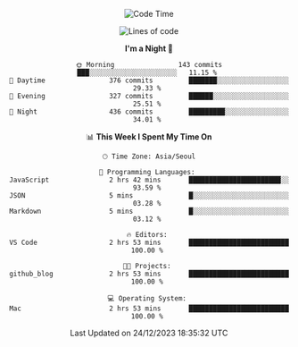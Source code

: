 <div align=center>
 
<!--START_SECTION:waka-->
![Code Time](http://img.shields.io/badge/Code%20Time-398%20hrs%2020%20mins-blue)

![Lines of code](https://img.shields.io/badge/From%20Hello%20World%20I%27ve%20Written-3.2%20million%20lines%20of%20code-blue)

**I'm a Night 🦉** 

```text
🌞 Morning                143 commits         ███░░░░░░░░░░░░░░░░░░░░░░   11.15 % 
🌆 Daytime                376 commits         ███████░░░░░░░░░░░░░░░░░░   29.33 % 
🌃 Evening                327 commits         ██████░░░░░░░░░░░░░░░░░░░   25.51 % 
🌙 Night                  436 commits         █████████░░░░░░░░░░░░░░░░   34.01 % 
```


📊 **This Week I Spent My Time On** 

```text
🕑︎ Time Zone: Asia/Seoul

💬 Programming Languages: 
JavaScript               2 hrs 42 mins       ███████████████████████░░   93.59 % 
JSON                     5 mins              █░░░░░░░░░░░░░░░░░░░░░░░░   03.28 % 
Markdown                 5 mins              █░░░░░░░░░░░░░░░░░░░░░░░░   03.12 % 

🔥 Editors: 
VS Code                  2 hrs 53 mins       █████████████████████████   100.00 % 

🐱‍💻 Projects: 
github_blog              2 hrs 53 mins       █████████████████████████   100.00 % 

💻 Operating System: 
Mac                      2 hrs 53 mins       █████████████████████████   100.00 % 
```


 Last Updated on 24/12/2023 18:35:32 UTC
<!--END_SECTION:waka-->
 </div>
